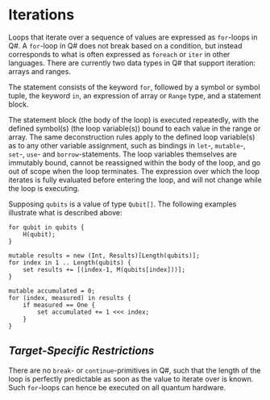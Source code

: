 # Iterations

Loops that iterate over a sequence of values are expressed as `for`-loops in Q#. A `for`-loop in Q# does not break based on a condition, but instead corresponds to what is often expressed as `foreach` or `iter` in other languages. There are currently two data types in Q# that support iteration: arrays and ranges. 

The statement consists of the keyword `for`, followed by a symbol or symbol tuple, the keyword `in`, an expression of array or `Range` type, and a statement block.

The statement block (the body of the loop) is executed repeatedly, with the defined symbol(s) (the loop variable(s)) bound to each value in the range or array.
The same deconstruction rules apply to the defined loop variable(s) as to any other variable assignment, such as bindings in `let`-, `mutable`-, `set`-, `use`- and `borrow`-statements. The loop variables themselves are immutably bound, cannot be reassigned within the body of the loop, and go out of scope when the loop terminates.
The expression over which the loop iterates is fully evaluated before entering the loop, and will not change while the loop is executing.

Supposing `qubits` is a value of type `Qubit[]`. The following examples illustrate what is described above:

```qsharp
for qubit in qubits {
    H(qubit);
}

mutable results = new (Int, Results)[Length(qubits)];
for index in 1 .. Length(qubits) {
    set results += [(index-1, M(qubits[index]))];
}

mutable accumulated = 0;
for (index, measured) in results {
    if measured == One {
        set accumulated += 1 <<< index;
    }
}
```

## *Target-Specific Restrictions*

There are no `break`- or `continue`-primitives in Q#, such that the length of the loop is perfectly predictable as soon as the value to iterate over is known. Such `for`-loops can hence be executed on all quantum hardware.


